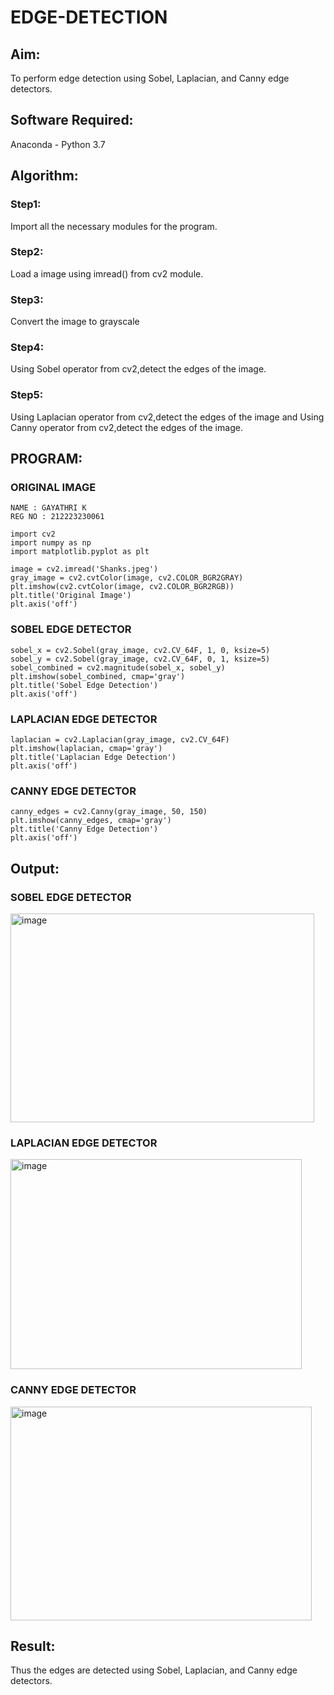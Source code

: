 # EDGE-DETECTION
## Aim:
To perform edge detection using Sobel, Laplacian, and Canny edge detectors.

## Software Required:
Anaconda - Python 3.7

## Algorithm:
### Step1:
Import all the necessary modules for the program.

### Step2:
Load a image using imread() from cv2 module.

### Step3:
Convert the image to grayscale

### Step4:
Using Sobel operator from cv2,detect the edges of the image.

### Step5:

Using Laplacian operator from cv2,detect the edges of the image and Using Canny operator from cv2,detect the edges of the image.

## PROGRAM:
### ORIGINAL IMAGE
```
NAME : GAYATHRI K
REG NO : 212223230061

import cv2
import numpy as np
import matplotlib.pyplot as plt

image = cv2.imread('Shanks.jpeg')
gray_image = cv2.cvtColor(image, cv2.COLOR_BGR2GRAY)
plt.imshow(cv2.cvtColor(image, cv2.COLOR_BGR2RGB))
plt.title('Original Image')
plt.axis('off')
```
### SOBEL EDGE DETECTOR
```
sobel_x = cv2.Sobel(gray_image, cv2.CV_64F, 1, 0, ksize=5) 
sobel_y = cv2.Sobel(gray_image, cv2.CV_64F, 0, 1, ksize=5)  
sobel_combined = cv2.magnitude(sobel_x, sobel_y)  
plt.imshow(sobel_combined, cmap='gray')
plt.title('Sobel Edge Detection')
plt.axis('off')
```
### LAPLACIAN EDGE DETECTOR
```
laplacian = cv2.Laplacian(gray_image, cv2.CV_64F)
plt.imshow(laplacian, cmap='gray')
plt.title('Laplacian Edge Detection')
plt.axis('off')
```
### CANNY EDGE DETECTOR
```
canny_edges = cv2.Canny(gray_image, 50, 150)
plt.imshow(canny_edges, cmap='gray')
plt.title('Canny Edge Detection')
plt.axis('off')  
```

## Output:
### SOBEL EDGE DETECTOR
<img width="486" height="334" alt="image" src="https://github.com/user-attachments/assets/2ea1c89e-a768-4a23-b064-64ec39dfa80a" />

### LAPLACIAN EDGE DETECTOR
<img width="466" height="336" alt="image" src="https://github.com/user-attachments/assets/d36b6bc0-f4bc-4029-80f0-4424292fbb9d" />




### CANNY EDGE DETECTOR

<img width="482" height="342" alt="image" src="https://github.com/user-attachments/assets/839803d5-81d7-4cf3-a023-004fc66d711d" />

## Result:
Thus the edges are detected using Sobel, Laplacian, and Canny edge detectors.
